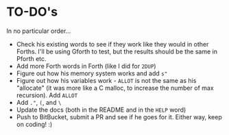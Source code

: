 # TO-DO's

In no particular order...

* Check his existing words to see if they work like they would in other Forths.  I'll be using Gforth to test, but the results should be the same in Pforth etc.
* Add more Forth words in Forth (like I did for `2DUP`)
* Figure out how his memory system works and add `s"`
* Figure out how his variables work - `ALLOT` is not the same as his "allocate" (it was more like a C malloc, to increase the number of max recursion).  Add `ALLOT`
* Add `."`, `(`, and `\`
* Update the docs (both in the README and in the `HELP` word)
* Push to BitBucket, submit a PR and see if he goes for it.  Either way, keep on coding! :)
